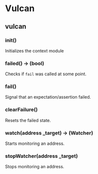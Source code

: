 # Vulcan

## vulcan

### **init()**

Initializes the context module

### **failed() &rarr; (bool)**

Checks if `fail` was called at some point.

### **fail()**

Signal that an expectation/assertion failed.

### **clearFailure()**

Resets the failed state.

### **watch(address _target) &rarr; (Watcher)**

Starts monitoring an address.

### **stopWatcher(address _target)**

Stops monitoring an address.

